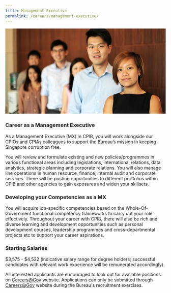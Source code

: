 ```yaml
---
title: Management Executive
permalink: /careers/management-executive/
---
```


<img src="/images/careers_mgtm-exec.jpg" alt="management executive">

### **Career as a Management Executive**

As a Management Executive (MX) in CPIB, you will work alongside our CPIOs and CPIAs colleagues to support the Bureau’s mission in keeping Singapore corruption free.

You will review and formulate existing and new policies/programmes in various functional areas including legislations, international relations, data analytics, strategic planning and corporate relations. You will also manage line operations in human resource, finance, internal audit and corporate services. There will be posting opportunities to different portfolios within CPIB and other agencies to gain exposures and widen your skillsets.

### **Developing your Competencies as a MX**

You will acquire job-specific competencies based on the Whole-Of-Government functional competency frameworks to carry out your role effectively. Throughout your career with CPIB, there will also be rich and diverse learning and development opportunities such as personal development courses, leadership programmes and cross-departmental projects etc to support your career aspirations.


### **Starting Salaries**

$3,575 - $4,522 (indicative salary range for degree holders; successful candidates with relevant work experience will be remunerated accordingly).

All interested applicants are encouraged to look out for available positions on [Careers@Gov](https://www.careers.gov.sg/) website. Applications can only be submitted through [Careers@Gov](https://www.careers.gov.sg/) website during the Bureau's recruitment exercises.

